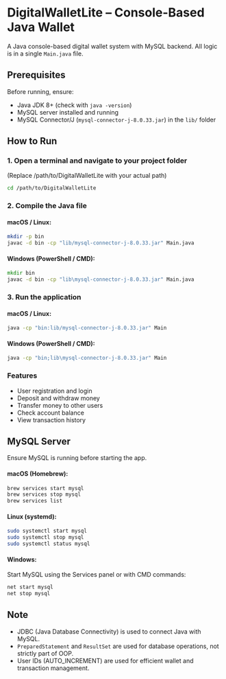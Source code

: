 # DigitalWalletLite – Console-Based Java Wallet

A Java console-based digital wallet system with MySQL backend. All logic is in a single `Main.java` file.

## Prerequisites

Before running, ensure:

- Java JDK 8+ (check with `java -version`)  
- MySQL server installed and running  
- MySQL Connector/J (`mysql-connector-j-8.0.33.jar`) in the `lib/` folder  

## How to Run

### 1. Open a terminal and navigate to your project folder
(Replace /path/to/DigitalWalletLite with your actual path)
```bash
cd /path/to/DigitalWalletLite
```

### 2. Compile the Java file
#### macOS / Linux:
```bash
mkdir -p bin
javac -d bin -cp "lib/mysql-connector-j-8.0.33.jar" Main.java
```
#### Windows (PowerShell / CMD):
```cmd
mkdir bin
javac -d bin -cp "lib\mysql-connector-j-8.0.33.jar" Main.java
```
### 3. Run the application
#### macOS / Linux:
```bash
java -cp "bin:lib/mysql-connector-j-8.0.33.jar" Main
```
#### Windows (PowerShell / CMD):
```cmd
java -cp "bin;lib\mysql-connector-j-8.0.33.jar" Main
```

### Features

- User registration and login
- Deposit and withdraw money
- Transfer money to other users
- Check account balance
- View transaction history

## MySQL Server

Ensure MySQL is running before starting the app.

#### macOS (Homebrew):

```bash
brew services start mysql
brew services stop mysql
brew services list
```

#### Linux (systemd):

```bash
sudo systemctl start mysql
sudo systemctl stop mysql
sudo systemctl status mysql
```

#### Windows:

Start MySQL using the Services panel or with CMD commands:

```cmd
net start mysql
net stop mysql
```

## Note

- JDBC (Java Database Connectivity) is used to connect Java with MySQL.  
- ``PreparedStatement`` and ``ResultSet`` are used for database operations, not strictly part of OOP.  
- User IDs (AUTO_INCREMENT) are used for efficient wallet and transaction management.
